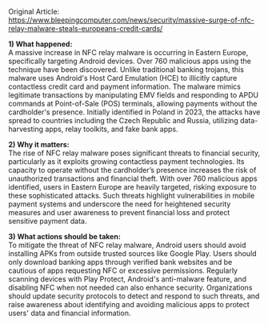 Original Article: https://www.bleepingcomputer.com/news/security/massive-surge-of-nfc-relay-malware-steals-europeans-credit-cards/

**1) What happened:**  
A massive increase in NFC relay malware is occurring in Eastern Europe, specifically targeting Android devices. Over 760 malicious apps using the technique have been discovered. Unlike traditional banking trojans, this malware uses Android's Host Card Emulation (HCE) to illicitly capture contactless credit card and payment information. The malware mimics legitimate transactions by manipulating EMV fields and responding to APDU commands at Point-of-Sale (POS) terminals, allowing payments without the cardholder's presence. Initially identified in Poland in 2023, the attacks have spread to countries including the Czech Republic and Russia, utilizing data-harvesting apps, relay toolkits, and fake bank apps.

**2) Why it matters:**  
The rise of NFC relay malware poses significant threats to financial security, particularly as it exploits growing contactless payment technologies. Its capacity to operate without the cardholder’s presence increases the risk of unauthorized transactions and financial theft. With over 760 malicious apps identified, users in Eastern Europe are heavily targeted, risking exposure to these sophisticated attacks. Such threats highlight vulnerabilities in mobile payment systems and underscore the need for heightened security measures and user awareness to prevent financial loss and protect sensitive payment data.

**3) What actions should be taken:**  
To mitigate the threat of NFC relay malware, Android users should avoid installing APKs from outside trusted sources like Google Play. Users should only download banking apps through verified bank websites and be cautious of apps requesting NFC or excessive permissions. Regularly scanning devices with Play Protect, Android's anti-malware feature, and disabling NFC when not needed can also enhance security. Organizations should update security protocols to detect and respond to such threats, and raise awareness about identifying and avoiding malicious apps to protect users' data and financial information.